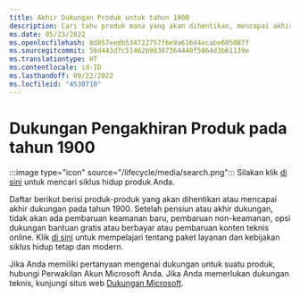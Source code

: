 ```yaml
---
title: Akhir Dukungan Produk untuk tahun 1900
description: Cari tahu produk mana yang akan dihentikan, mencapai akhir dukungan, atau beralih dari dukungan mainstream ke dukungan diperpanjang pada tahun 1900.
ms.date: 05/23/2022
ms.openlocfilehash: 8d857eedb534722757f6e9a616d4ecabe605087f
ms.sourcegitcommit: 56d443d7c51462b98387364440f5064d3b61139e
ms.translationtype: HT
ms.contentlocale: id-ID
ms.lasthandoff: 09/22/2022
ms.locfileid: "4530710"
---
```

# <a name="products-ending-support-in-1900"></a>Dukungan Pengakhiran Produk pada tahun 1900

:::image type="icon" source="/lifecycle/media/search.png":::
Silakan klik [di sini](/lifecycle/products/) untuk mencari siklus hidup produk Anda.

Daftar berikut berisi produk-produk yang akan dihentikan atau mencapai akhir dukungan pada tahun 1900. Setelah pensiun atau akhir dukungan, tidak akan ada pembaruan keamanan baru, pembaruan non-keamanan, opsi dukungan bantuan gratis atau berbayar atau pembaruan konten teknis online. Klik [di sini](/lifecycle/overview/product-end-of-support-overview) untuk mempelajari tentang paket layanan dan kebijakan siklus hidup tetap dan modern.

Jika Anda memiliki pertanyaan mengenai dukungan untuk suatu produk, hubungi Perwakilan Akun Microsoft Anda. Jika Anda memerlukan dukungan teknis, kunjungi situs web [Dukungan Microsoft](https://support.microsoft.com/contactus/?ws=support).







